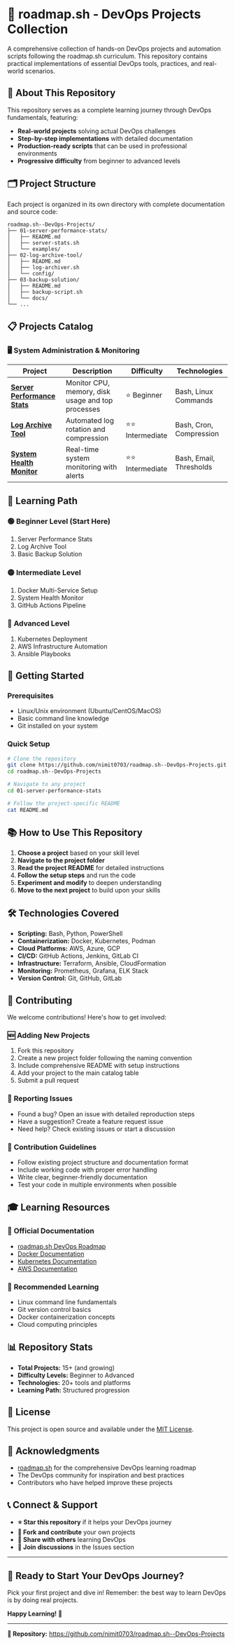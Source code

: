 # 🚀 roadmap.sh - DevOps Projects Collection

A comprehensive collection of hands-on DevOps projects and automation scripts following the roadmap.sh curriculum. This repository contains practical implementations of essential DevOps tools, practices, and real-world scenarios.

## 📖 About This Repository

This repository serves as a complete learning journey through DevOps fundamentals, featuring:
- **Real-world projects** solving actual DevOps challenges
- **Step-by-step implementations** with detailed documentation
- **Production-ready scripts** that can be used in professional environments
- **Progressive difficulty** from beginner to advanced levels

## 🗂️ Project Structure

Each project is organized in its own directory with complete documentation and source code:

```
roadmap.sh--DevOps-Projects/
├── 01-server-performance-stats/
│   ├── README.md
│   ├── server-stats.sh
│   └── examples/
├── 02-log-archive-tool/
│   ├── README.md
│   ├── log-archiver.sh
│   └── config/
├── 03-backup-solution/
│   ├── README.md
│   ├── backup-script.sh
│   └── docs/
└── ...
```

## 📋 Projects Catalog

### 🖥️ System Administration & Monitoring

| Project | Description | Difficulty | Technologies |
|---------|------------|------------|--------------|
| [**Server Performance Stats**](./01-server-performance-stats/) | Monitor CPU, memory, disk usage and top processes | ⭐ Beginner | Bash, Linux Commands |
| [**Log Archive Tool**](./02-log-archive-tool/) | Automated log rotation and compression | ⭐⭐ Intermediate | Bash, Cron, Compression |
| [**System Health Monitor**](./03-system-health-monitor/) | Real-time system monitoring with alerts | ⭐⭐ Intermediate | Bash, Email, Thresholds |


## 🎯 Learning Path

### 🟢 **Beginner Level** (Start Here)
1. Server Performance Stats
2. Log Archive Tool  
3. Basic Backup Solution

### 🟡 **Intermediate Level**
1. Docker Multi-Service Setup
2. System Health Monitor
3. GitHub Actions Pipeline

### 🔴 **Advanced Level**  
1. Kubernetes Deployment
2. AWS Infrastructure Automation
3. Ansible Playbooks

## 🚀 Getting Started

### Prerequisites
- Linux/Unix environment (Ubuntu/CentOS/MacOS)
- Basic command line knowledge
- Git installed on your system

### Quick Setup
```bash
# Clone the repository
git clone https://github.com/nimit0703/roadmap.sh--DevOps-Projects.git
cd roadmap.sh--DevOps-Projects

# Navigate to any project
cd 01-server-performance-stats

# Follow the project-specific README
cat README.md
```

## 📚 How to Use This Repository

1. **Choose a project** based on your skill level
2. **Navigate to the project folder** 
3. **Read the project README** for detailed instructions
4. **Follow the setup steps** and run the code
5. **Experiment and modify** to deepen understanding
6. **Move to the next project** to build upon your skills

## 🛠️ Technologies Covered

- **Scripting:** Bash, Python, PowerShell
- **Containerization:** Docker, Kubernetes, Podman
- **Cloud Platforms:** AWS, Azure, GCP
- **CI/CD:** GitHub Actions, Jenkins, GitLab CI
- **Infrastructure:** Terraform, Ansible, CloudFormation
- **Monitoring:** Prometheus, Grafana, ELK Stack
- **Version Control:** Git, GitHub, GitLab

## 🤝 Contributing

We welcome contributions! Here's how to get involved:

### 🆕 **Adding New Projects**
1. Fork this repository
2. Create a new project folder following the naming convention
3. Include comprehensive README with setup instructions
4. Add your project to the main catalog table
5. Submit a pull request

### 🐛 **Reporting Issues**
- Found a bug? Open an issue with detailed reproduction steps
- Have a suggestion? Create a feature request issue
- Need help? Check existing issues or start a discussion

### 📝 **Contribution Guidelines**
- Follow existing project structure and documentation format
- Include working code with proper error handling
- Write clear, beginner-friendly documentation
- Test your code in multiple environments when possible

## 🎓 Learning Resources

### 📖 **Official Documentation**
- [roadmap.sh DevOps Roadmap](https://roadmap.sh/devops)
- [Docker Documentation](https://docs.docker.com/)
- [Kubernetes Documentation](https://kubernetes.io/docs/)
- [AWS Documentation](https://docs.aws.amazon.com/)

### 🎥 **Recommended Learning**
- Linux command line fundamentals
- Git version control basics
- Docker containerization concepts
- Cloud computing principles

## 📊 Repository Stats

- **Total Projects:** 15+ (and growing)
- **Difficulty Levels:** Beginner to Advanced
- **Technologies:** 20+ tools and platforms
- **Learning Path:** Structured progression

## 📝 License

This project is open source and available under the [MIT License](LICENSE).

## 🌟 Acknowledgments

- [roadmap.sh](https://roadmap.sh) for the comprehensive DevOps learning roadmap
- The DevOps community for inspiration and best practices
- Contributors who have helped improve these projects

## 📞 Connect & Support

- **⭐ Star this repository** if it helps your DevOps journey
- **🍴 Fork and contribute** your own projects
- **📢 Share with others** learning DevOps
- **💬 Join discussions** in the Issues section

---

## 🚀 **Ready to Start Your DevOps Journey?**

Pick your first project and dive in! Remember: the best way to learn DevOps is by doing real projects.

**Happy Learning! 🎉**

---

**📍 Repository:** https://github.com/nimit0703/roadmap.sh--DevOps-Projects

